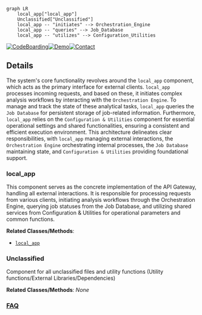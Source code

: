 ```mermaid
graph LR
    local_app["local_app"]
    Unclassified["Unclassified"]
    local_app -- "initiates" --> Orchestration_Engine
    local_app -- "queries" --> Job_Database
    local_app -- "utilizes" --> Configuration_Utilities
```

[![CodeBoarding](https://img.shields.io/badge/Generated%20by-CodeBoarding-9cf?style=flat-square)](https://github.com/CodeBoarding/CodeBoarding)[![Demo](https://img.shields.io/badge/Try%20our-Demo-blue?style=flat-square)](https://www.codeboarding.org/diagrams)[![Contact](https://img.shields.io/badge/Contact%20us%20-%20contact@codeboarding.org-lightgrey?style=flat-square)](mailto:contact@codeboarding.org)

## Details

The system's core functionality revolves around the `local_app` component, which acts as the primary interface for external clients. `local_app` processes incoming requests, and based on these, it initiates complex analysis workflows by interacting with the `Orchestration Engine`. To manage and track the state of these analytical tasks, `local_app` queries the `Job Database` for persistent storage of job-related information. Furthermore, `local_app` relies on the `Configuration & Utilities` component for essential operational settings and shared functionalities, ensuring a consistent and efficient execution environment. This architecture delineates clear responsibilities, with `local_app` managing external interactions, the `Orchestration Engine` orchestrating internal processes, the `Job Database` maintaining state, and `Configuration & Utilities` providing foundational support.

### local_app
This component serves as the concrete implementation of the API Gateway, handling all external interactions. It is responsible for processing requests from various clients, initiating analysis workflows through the Orchestration Engine, querying job statuses from the Job Database, and utilizing shared services from Configuration & Utilities for operational parameters and common functions.


**Related Classes/Methods**:

- <a href="https://github.com/CodeBoarding/CodeBoarding/blob/mainlocal_app.py" target="_blank" rel="noopener noreferrer">`local_app`</a>


### Unclassified
Component for all unclassified files and utility functions (Utility functions/External Libraries/Dependencies)


**Related Classes/Methods**: _None_



### [FAQ](https://github.com/CodeBoarding/GeneratedOnBoardings/tree/main?tab=readme-ov-file#faq)
